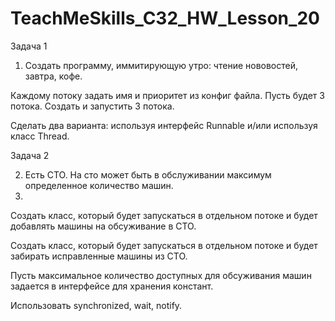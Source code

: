 # TeachMeSkills_C32_HW_Lesson_20

  Задача 1
  
  1. Cоздать программу, иммитирующую утро: чтение нововостей, завтра, кофе.
     
  Каждому потоку задать имя и приоритет из конфиг файла.
  Пусть будет 3 потока.
  Создать и запустить 3 потока.
  
  Сделать два варианта: используя интерфейс Runnable и/или используя класс Thread.

  Задача 2
    
  2. Есть СТО. На сто может быть в обслуживании максимум определенное количество машин.
  3. 
  Создать класс, который будет запускаться в отдельном потоке и будет добавлять машины на обсуживание в СТО.

  Создать класс, который будет запускаться в отдельном потоке и будет забирать исправленные машины из СТО.
  
  Пусть максимальное количество доступных для обсуживания машин задается в интерфейсе для хранения констант.
  
  Использовать synchronized, wait, notify.
 
